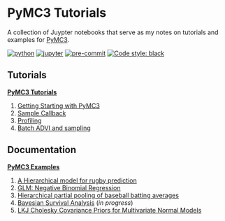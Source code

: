 # PyMC3 Tutorials

A collection of Juypter notebooks that serve as my notes on tutorials and examples for [PyMC3]().

[![python](https://img.shields.io/badge/Python-3.9.1-3776AB.svg?style=flat&logo=python&logoColor=FFDB4D)](https://www.python.org)
[![jupyter](https://img.shields.io/badge/Jupyter-Lab-F37626.svg?style=flat&logo=Jupyter)](https://jupyterlab.readthedocs.io/en/stable)
[![pre-commit](https://img.shields.io/badge/pre--commit-enabled-brightgreen?logo=pre-commit&logoColor=white)](https://github.com/pre-commit/pre-commit)
[![Code style: black](https://img.shields.io/badge/code%20style-black-000000.svg)](https://github.com/psf/black)

## Tutorials

**[PyMC3 Tutorials](https://docs.pymc.io/nb_tutorials/index.html)**

1. [Getting Starting with PyMC3](001_getting-started-with-pymc3.md)
2. [Sample Callback](005_sample-callback.md)
3. [Profiling](010_profiling.md)
4. [Batch ADVI and sampling](016_mini-batch-advi-on-hierarchical-regression.md)

## Documentation

**[PyMC3 Examples](https://docs.pymc.io/nb_examples/index.html)**

1. [A Hierarchical model for rugby prediction](013_rugby-predictions.md)
2. [GLM: Negative Binomial Regression](018_glm-nb-regression.md)
3. [Hierarchical partial pooling of baseball batting averages](020_hierarchical-partial-pooling.md)
4. [Bayesian Survival Analysis](022_bayesian-survival-analysis.md) (*in progress*)
5. [LKJ Cholesky Covariance Priors for Multivariate Normal Models](024_lkj-cholesky-covariance-priors.md)

